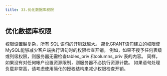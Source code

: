 ```yaml
---
title: 33.优化数据库权限
---
```

## 优化数据库权限

权限设置越复杂，所有 SQL 语句的开销就越大。 简化GRANT语句建立的权限使MySQL能够减少客户端执行语句时的权限检查开销。 例如，如果不授予任何表级或列级权限，则服务器无需检查tables_priv 和columns_priv 表的内容。 同样，如果没有对任何帐户设置资源限制，则服务器不必执行资源计数。 如果语句处理负载非常高，请考虑使用简化的授权结构来减少权限检查开销。
